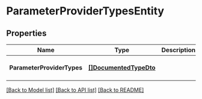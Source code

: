 # ParameterProviderTypesEntity

## Properties
Name | Type | Description | Notes
------------ | ------------- | ------------- | -------------
**ParameterProviderTypes** | [**[]DocumentedTypeDto**](DocumentedTypeDTO.md) |  | [optional] [default to null]

[[Back to Model list]](../README.md#documentation-for-models) [[Back to API list]](../README.md#documentation-for-api-endpoints) [[Back to README]](../README.md)


